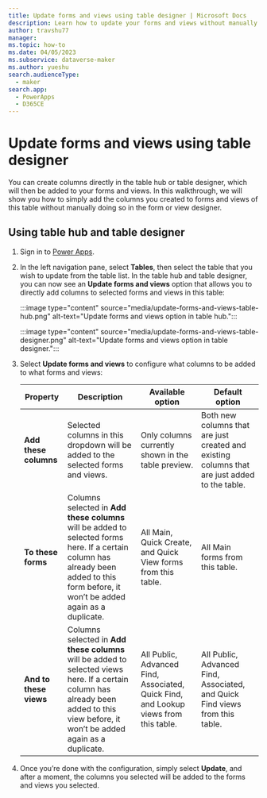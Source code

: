 ```yaml
---
title: Update forms and views using table designer | Microsoft Docs
description: Learn how to update your forms and views without manually editing them in the form and view designer.
author: travshu77
manager:
ms.topic: how-to
ms.date: 04/05/2023
ms.subservice: dataverse-maker
ms.author: yueshu
search.audienceType:
  - maker
search.app:
  - PowerApps
  - D365CE
---
```


# Update forms and views using table designer

You can create columns directly in the table hub or table designer, which will then be added to your forms and views. In this walkthrough, we will show you how to simply add the columns you created to forms and views of this table without manually doing so in the form or view designer.

## Using table hub and table designer

1. Sign in to [Power Apps](https://make.powerapps.com/?utm_source=padocs&utm_medium=linkinadoc&utm_campaign=referralsfromdoc).

2. In the left navigation pane, select **Tables**, then select the table that you wish to update from the table list. In the table hub and table designer, you can now see an **Update forms and views** option that allows you to directly add columns to selected forms and views in this table:

   :::image type="content" source="media/update-forms-and-views-table-hub.png" alt-text="Update forms and views option in table hub.":::

   :::image type="content" source="media/update-forms-and-views-table-designer.png" alt-text="Update forms and views option in table designer.":::

3. Select **Update forms and views** to configure what columns to be added to what forms and views:

    | Property               | Description                                                                                                                                                                             | Available option                                                                     | Default option                                                                                                         |
    | ---------------------- | --------------------------------------------------------------------------------------------------------------------------------------------------------------------------------------- | ------------------------------------------------------------------------------------ | ---------------------------------------------------------------------------------------------------------------------- |
    | **Add these columns**  | Selected columns in this dropdown will be added to the selected forms and views.                                                                                                        | Only columns currently shown in the table preview.       | Both new columns that are just created and existing columns that are just added to the table. |
    | **To these forms**     | Columns selected in **Add these columns** will be added to selected forms here. If a certain column has already been added to this form before, it won’t be added again as a duplicate. | All Main, Quick Create, and Quick View forms from this table.                        | All Main forms from this table.                                                                                        |
    | **And to these views** | Columns selected in **Add these columns** will be added to selected views here. If a certain column has already been added to this view before, it won’t be added again as a duplicate. | All Public, Advanced Find, Associated, Quick Find, and Lookup views from this table. | All Public, Advanced Find, Associated, and Quick Find views from this table.                                           |

4. Once you’re done with the configuration, simply select **Update**, and after a moment, the columns you selected will be added to the forms and views you selected.
